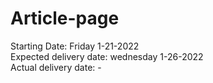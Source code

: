 # Article-page



Starting Date: Friday 1-21-2022 <br />
Expected delivery date: wednesday 1-26-2022 <br />
Actual delivery date: - <br />
